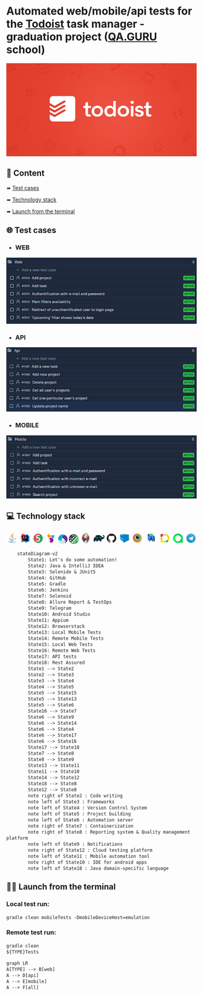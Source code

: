# Automated web/mobile/api tests for the [Todoist](http://todoist.com/) task manager  - graduation project ([QA.GURU](https://qa.guru/) school)
<p align="left">
<img title="Todoist" src="images/logo/todoist.PNG">
</p>

##  :page_with_curl: Content

➠ [Test cases](#TestCases)

➠ [Technology stack](#TechnologyStack)

➠ [Launch from the terminal](#Terminal)

## :globe_with_meridians: <a name="TestCases"></a> Test cases
- ### WEB
<p align="left">
<img title="Web" src="images/screenshots/Web.PNG">
</p>

- ### API
<p align="left">
<img title="Api" src="images/screenshots/Api.PNG">
</p>

- ### MOBILE
<p align="left">
<img title="Mobile" src="images/screenshots/Mobile.PNG">
</p>

## :computer: <a name="TechnologyStack"></a> Technology stack

<p align="center">
<img width="6%" title="Java" src="images/logo/Java.svg">
<img width="6%" title="IntelliJ IDEA" src="images/logo/Intelij_IDEA.svg">
<img width="6%" title="JUnit5" src="images/logo/JUnit5.svg">
<img width="6%" title="Selenide" src="images/logo/Selenide.svg">
<img width="5%" title="Appium" src="images/logo/Appium.svg">
<img width="5%" title="RestAssured" src="images/logo/RestAssured.svg">
<img width="6%" title="Jenkins" src="images/logo/Jenkins.svg">
<img width="6%" title="Gradle" src="images/logo/Gradle.svg">
<img width="6%" title="GitHub" src="images/logo/GitHub.svg">
<img width="6%" title="Selenoid" src="images/logo/Selenoid.svg">
<img width="6%" title="Browserstack" src="images/logo/Browserstack.svg">
<img width="7%" title="Android Studio" src="images/logo/android-studio-1.svg">
<img width="6%" title="Allure Report" src="images/logo/Allure_Report.svg">
<img width="6%" title="Allure TestOps" src="images/logo/Allure_TO.svg">
<img width="6%" title="Telegram" src="images/logo/Telegram.svg">
</p>

```mermaid        
    stateDiagram-v2
        State1: Let's do some automation!
        State2: Java & IntelliJ IDEA
        State3: Selenide & JUnit5
        State4: GitHub
        State5: Gradle
        State6: Jenkins
        State7: Selenoid
        State8: Allure Report & TestOps
        State9: Telegram
        State10: Android Studio
        State11: Appium
        State12: Browserstack
        State13: Local Mobile Tests
        State14: Remote Mobile Tests
        State15: Local Web Tests
        State16: Remote Web Tests
        State17: API tests
        State18: Rest Assured
        State1 --> State2
        State2 --> State3
        State3 --> State4
        State4 --> State5
        State5 --> State15
        State5 --> State13
        State5 --> State6
        State16 --> State7
        State6 --> State9
        State6 --> State14
        State6 --> State4
        State6 --> State17
        State6 --> State16
        State17 --> State18
        State7 --> State8
        State8 --> State9
        State13 --> State11
        State11 --> State10
        State14 --> State12
        State18 --> State8
        State12 --> State8
        note right of State2 : Code writing
        note left of State3 : Frameworks
        note left of State4 : Version Control System
        note left of State5 : Project building
        note left of State6 : Automation server
        note right of State7 : Containerization
        note right of State8 : Reporting system & Quality management platform
        note left of State9 : Notifications
        note right of State12 : Cloud testing platform
        note left of State11 : Mobile automation tool
        note right of State10 : IDE for android apps
        note left of State18 : Java domain-specific language
```

## :technologist: <a name="Terminal"></a> Launch from the terminal

### Local test run:

```
gradle clean mobileTests -DmobileDeviceHost=emulation
```

### Remote test run:

```
gradle clean 
${TYPE}Tests
```

```mermaid
graph LR
A[TYPE] --> B[web]
A --> D[api]
A --> E[mobile]
A --> F[all]
```
